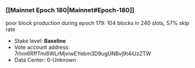 ### [[Mainnet Epoch 180|Mainnet#Epoch-180]]
poor block production during epoch 179: 104 blocks in 240 slots, 57% skip rate 
* Stake level: **Baseline** 
* Vote account address: 7rhm6RffTmi6WLrMjviwEYebm3D9ugUNBvj9t4iUzZTW
* Data Center: 0-Unknown